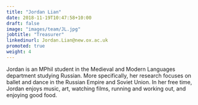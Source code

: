 ```yaml
---
title: "Jordan Lian"
date: 2018-11-19T10:47:58+10:00
draft: false
image: "images/team/JL.jpg"
jobtitle: "Treasurer"
linkedinurl: Jordan.Lian@new.ox.ac.uk
promoted: true
weight: 4
---
```


Jordan is an MPhil student in the Medieval and Modern Languages department studying Russian. More specifically, her research focuses on ballet and dance in the Russian Empire and Soviet Union. In her free time, Jordan enjoys music, art, watching films, running and working out, and enjoying good food.

